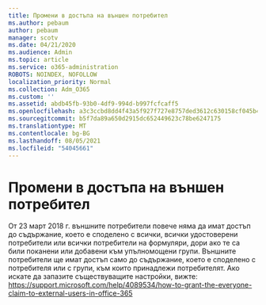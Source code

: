 ```yaml
---
title: Промени в достъпа на външен потребител
ms.author: pebaum
author: pebaum
manager: scotv
ms.date: 04/21/2020
ms.audience: Admin
ms.topic: article
ms.service: o365-administration
ROBOTS: NOINDEX, NOFOLLOW
localization_priority: Normal
ms.collection: Adm_O365
ms.custom: ''
ms.assetid: abdb45fb-93b0-4df9-994d-b997fcfcaff5
ms.openlocfilehash: a3c3ccbd8dd4f43a5f927f727e8757ded3612c630158cf045b4e6c0f93bb75ad
ms.sourcegitcommit: b5f7da89a650d2915dc652449623c78be6247175
ms.translationtype: MT
ms.contentlocale: bg-BG
ms.lasthandoff: 08/05/2021
ms.locfileid: "54045661"
---
```

# <a name="changes-to-external-user-access"></a>Промени в достъпа на външен потребител

От 23 март 2018 г. външните потребители повече няма да имат достъп до съдържание, което е споделено с всички, всички удостоверени потребители или всички потребители на формуляри, дори ако те са били поканени или добавени към упълномощени групи. Външните потребители ще имат достъп само до съдържание, което е споделено с потребителя или с групи, към които принадлежи потребителят. Ако искате да запазите съществуващите настройки, вижте: https://support.microsoft.com/help/4089534/how-to-grant-the-everyone-claim-to-external-users-in-office-365
  

